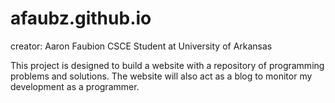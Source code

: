 # afaubz.github.io
creator:
Aaron Faubion
CSCE Student at University of Arkansas

This project is designed to build a website with a repository of programming problems and solutions. The website will also act as a blog to monitor my development as a programmer. 
